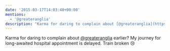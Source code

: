 ```yaml
---
date: '2015-03-17T14:03:40+00:00'
mentions:
  - '@greateranglia'
description: "Karma for daring to complain about [@greateranglia](https://twitter.com/@greateranglia) earlier? My journey for long-awaited hospital appointment is delayed. Train broken \U0001F622"
---
```

Karma for daring to complain about [@greateranglia](https://twitter.com/@greateranglia) earlier? My journey for long-awaited hospital appointment is delayed. Train broken 😢
